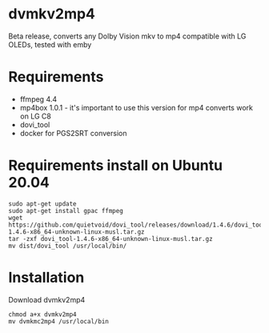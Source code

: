 # dvmkv2mp4

Beta release, converts any Dolby Vision mkv to mp4 compatible with LG OLEDs, tested with emby

# Requirements
- ffmpeg 4.4
- mp4box 1.0.1 - it's important to use this version for mp4 converts work on LG C8
- dovi_tool
- docker for PGS2SRT conversion

# Requirements install on Ubuntu 20.04
```sudo add-apt-repository ppa:savoury1/ffmpeg4
sudo apt-get update
sudo apt-get install gpac ffmpeg 
wget https://github.com/quietvoid/dovi_tool/releases/download/1.4.6/dovi_tool-1.4.6-x86_64-unknown-linux-musl.tar.gz
tar -zxf dovi_tool-1.4.6-x86_64-unknown-linux-musl.tar.gz
mv dist/dovi_tool /usr/local/bin/
```

# Installation
Download dvmkv2mp4
```
chmod a+x dvmkv2mp4
mv dvmkmc2mp4 /usr/local/bin
```
